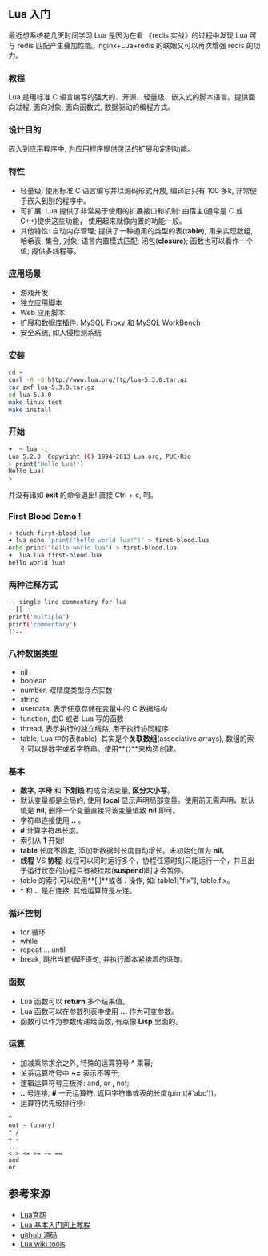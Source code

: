 ## Lua 入门

最近想系统花几天时间学习 Lua 是因为在看 《redis 实战》的过程中发现 Lua 可与 redis 匹配产生叠加性能。nginx+Lua+redis 的联姻又可以再次增强 redis 的功力。

### 教程

  Lua 是用标准 C 语言编写的强大的、开源、轻量级、嵌入式的脚本语言。提供面向过程, 面向对象, 面向函数式, 数据驱动的编程方式。

### 设计目的

  嵌入到应用程序中, 为应用程序提供灵活的扩展和定制功能。

### 特性

  - 轻量级: 使用标准 C 语言编写并以源码形式开放, 编译后只有 100 多k, 非常便于嵌入到别的程序中。
  - 可扩展: Lua 提供了非常易于使用的扩展接口和机制: 由宿主(通常是 C 或 C++)提供这些功能， 使用起来就像内置的功能一般。
  - 其他特性: 自动内存管理; 提供了一种通用的类型的表(**table**), 用来实现数组, 哈希表, 集合, 对象; 语言内置模式匹配; 闭包(**closure**); 函数也可以看作一个值; 提供多线程等。

### 应用场景

  - 游戏开发
  - 独立应用脚本
  - Web 应用脚本
  - 扩展和数据库插件: MySQL Proxy 和 MySQL WorkBench
  - 安全系统, 如入侵检测系统

### 安装

  ```bash
  cd ~
  curl -R -O http://www.lua.org/ftp/lua-5.3.0.tar.gz
  tar zxf lua-5.3.0.tar.gz
  cd lua-5.3.0
  make linux test
  make install
  ```

### 开始 

```bash
➜  ~ lua -i
Lua 5.2.3  Copyright (C) 1994-2013 Lua.org, PUC-Rio
> print("Hello Lua!")
Hello Lua!
> 
```
并没有诸如 **exit** 的命令退出! 直接 Ctrl + c, 呵。

### First Blood Demo !

``` bash
➜ touch first-blood.lua
➜ lua echo 'print("hello world lua!")' > first-blood.lua
echo print("hello world lua") > first-blood.lua
➜  lua lua first-blood.lua 
hello world lua!
```

### 两种注释方式

```bash
-- single line commentary for lua
--[[
print('multiple')
print('commentary')
]]--
```

### 八种数据类型

+ nil 
+ boolean
+ number, 双精度类型浮点实数
+ string 
+ userdata, 表示任意存储在变量中的 C 数据结构
+ function, 由C 或者 Lua 写的函数
+ thread, 表示执行的独立线路, 用于执行协同程序
+ table, Lua 中的表(table), 其实是个**关联数组**(associative arrays), 数组的索引可以是数字或者字符串。使用**{}**来构造创建。

### 基本

+ **数字**, **字母** 和 **下划线** 构成合法变量, **区分大小写**。
+ 默认变量都是全局的, 使用 **local** 显示声明局部变量。使用前无需声明，默认值是 **nil**, 删除一个变量直接将该变量值致 **nil** 即可。
+ 字符串连接使用 **..** 。
+ **#** 计算字符串长度。
+ 索引从 **1** 开始!
+ **table** 长度不固定, 添加新数据时长度自动增长。未初始化值为 **nil**。
+ **线程** VS **协程**: 线程可以同时运行多个，协程任意时刻只能运行一个，并且出于运行状态的协程只有被挂起(**suspend**)时才会暂停。
+ table 的索引可以使用**[i]**或者 **.** 操作, 如: table1["fix"], table.fix。
+ **^** 和 **..** 是右连接, 其他运算符是左连。

### 循环控制

+ for 循环
+ while
+ repeat ... until
+ break, 跳出当前循环语句, 并执行脚本紧接着的语句。

### 函数

- Lua 函数可以 **return** 多个结果值。
- Lua 函数可以在参数列表中使用 **...** 作为可变参数。
- 函数可以作为参数传递给函数, 有点像 **Lisp** 里面的。

### 运算 

  + 加减乘除求余之外, 特殊的运算符号 **^** 乘幂;
  + 关系运算符号中 **~=** 表示不等于; 
  + 逻辑运算符号三板斧: and, or , not;
  + **..** 号连接, **#** 一元运算符, 返回字符串或表的长度(pirnt(#'abc'))。
  + 运算符优先级排行榜:

  ```
  ^
  not - (unary)
  * /
  + -
  ..
  < > <= >= ~= ==
  and 
  or
  ```

## 参考来源
+ [Lua官网](https://www.Lua.org/)
+ [Lua 基本入门网上教程](http://www.runoob.com/Lua/Lua-tutorial.html)
+ [github 源码](https://github.com/lua/lua)
+ [Lua wiki tools](http://lua-users.org/wiki/)

